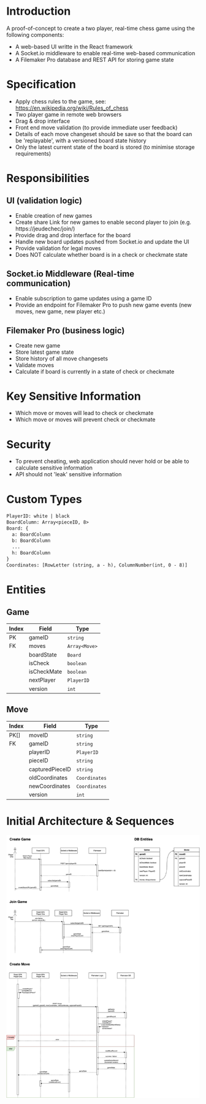 # Introduction

A proof-of-concept to create a two player, real-time chess game using the following components:

- A web-based UI writte in the React framework
- A Socket.io middleware to enable real-time web-based communication
- A Filemaker Pro database and REST API for storing game state

# Specification

- Apply chess rules to the game, see: https://en.wikipedia.org/wiki/Rules_of_chess
- Two player game in remote web browsers
- Drag & drop interface
- Front end move validation (to provide immediate user feedback)
- Details of each move changeset should be save so that the board can be 'replayable', with a versioned board state history
- Only the latest current state of the board is stored (to minimise storage requirements)

# Responsibilities

## UI (validation logic)

- Enable creation of new games
- Create share Link for new games to enable second player to join (e.g. https://jeudechec/join/<gameID>)
- Provide drag and drop interface for the board
- Handle new board updates pushed from Socket.io and update the UI
- Provide validation for legal moves
- Does NOT calculate whether board is in a check or checkmate state

## Socket.io Middleware (Real-time communication)

- Enable subscription to game updates using a game ID
- Provide an endpoint for Filemaker Pro to push new game events (new moves, new game, new player etc.)

## Filemaker Pro (business logic)

- Create new game
- Store latest game state
- Store history of all move changesets
- Validate moves
- Calculate if board is currently in a state of check or checkmate

# Key Sensitive Information

- Which move or moves will lead to check or checkmate
- Which move or moves will prevent check or checkmate

# Security

- To prevent cheating, web application should never hold or be able to calculate sensitive information
- API should not 'leak' sensitive information

# Custom Types

```
PlayerID: white | black
BoardColumn: Array<pieceID, 8>
Board: {
  a: BoardColumn
  b: BoardColumn
  ...
  h: BoardColumn
}
Coordinates: [RowLetter (string, a - h), ColumnNumber(int, 0 - 8)]
```

# Entities

## Game

| Index | Field       | Type          |
| ----- | ----------- | ------------- |
| PK    | gameID      | `string`      |
| FK    | moves       | `Array<Move>` |
|       | boardState  | `Board`       |
|       | isCheck     | `boolean`     |
|       | isCheckMate | `boolean`     |
|       | nextPlayer  | `PlayerID`    |
|       | version     | `int`         |

## Move

| Index | Field           | Type          |
| ----- | --------------- | ------------- |
| PK[]  | moveID          | `string`      |
| FK    | gameID          | `string`      |
|       | playerID        | `PlayerID`    |
|       | pieceID         | `string`      |
|       | capturedPieceID | `string`      |
|       | oldCoordinates  | `Coordinates` |
|       | newCoordinates  | `Coordinates` |
|       | version         | `int`         |

# Initial Architecture & Sequences

![Initial Architecture](./architecture.jpg)
